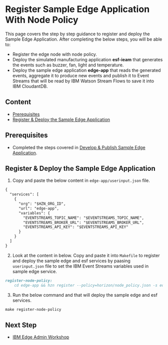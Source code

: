 # Register Sample Edge Application With Node Policy

This page covers the step by step guidance to register and deploy the Sample Edge Application. After completing the below steps, you will be able to:
- Register the edge node with node policy.
- Deploy the simulated manufacturing application **esf-ieam** that generates the events such as buzzer, fan, light and temperature.
- Deploy the sample edge application **edge-app** that reads the generated events, aggregate it to produce new events and publish it to Event
Streams that will be read by IBM Watson Stream Flows to save it into IBM CloudantDB.

## Content

- [Prerequisites](#prerequisites)
- [Register & Deploy the Sample Edge Application](#register--deploy-the-sample-edge-application)

## Prerequisites

- Completed the steps covered in [Develop & Publish Sample Edge Application](sample-edge-app-publish.md).

## Register & Deploy the Sample Edge Application

1) Copy and paste the below content in `edge-app/userinput.json` file.

```markdown
{
  "services": [
    {
      "org": "$HZN_ORG_ID",
      "url": "edge-app",
      "variables": {
        "EVENTSTREAMS_TOPIC_NAME": "$EVENTSTREAMS_TOPIC_NAME",
        "EVENTSTREAMS_BROKER_URL": "$EVENTSTREAMS_BROKER_URL",
        "EVENTSTREAMS_API_KEY": "$EVENTSTREAMS_API_KEY"
      }
    }
  ]
}
```

2) Look at the content in below. Copy and paste it into `Makefile` to register and deploy the sample edge and esf services by paasing `userinput.json`
file to set the IBM Event Streams variables used in sample edge service.

```markdown
register-node-policy:
	cd edge-app && hzn register --policy=horizon/node_policy.json -s edge-app --serviceorg $HZN_ORG_ID -f userinput.json
```

3) Run the below command and that will deploy the sample edge and esf services.
   
```markdown
make register-node-policy
```

## Next Step

- [IBM Edge Admin Workshop](edge-workshop-admin.md)